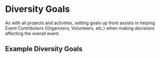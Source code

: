 # Diversity Goals

As with all projects and activities, setting goals up front assists in helping Event Contributors (Organizers, Volunteers, etc.) when making decisions affecting the overall event.

## Example Diversity Goals

